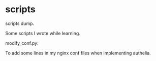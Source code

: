 # scripts
scripts dump. 

Some scripts I wrote while learning. 

modify_conf.py:

To add some lines in my nginx conf files when implementing authelia. 



